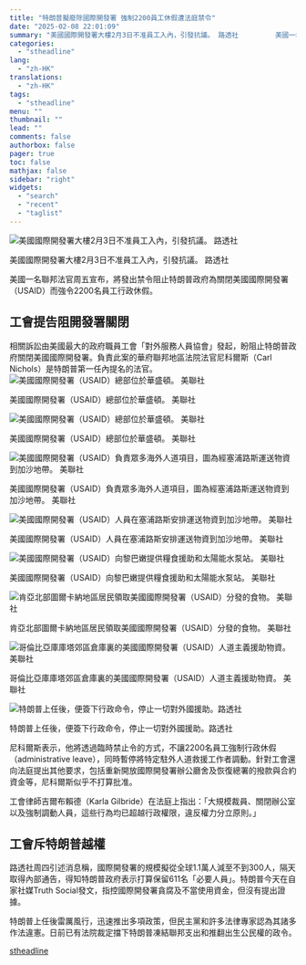 ```yaml
---
title: "特朗普擬廢除國際開發署 強制2200員工休假遭法庭禁令"
date: "2025-02-08 22:01:09"
summary: "美國國際開發署大樓2月3日不准員工入內，引發抗議。 路透社         美國一名聯邦法官..."
categories:
  - "stheadline"
lang:
  - "zh-HK"
translations:
  - "zh-HK"
tags:
  - "stheadline"
menu: ""
thumbnail: ""
lead: ""
comments: false
authorbox: false
pager: true
toc: false
mathjax: false
sidebar: "right"
widgets:
  - "search"
  - "recent"
  - "taglist"
---
```


![美國國際開發署大樓2月3日不准員工入內，引發抗議。 路透社](https://image.stheadline.com/f/680p0/0x0/100/none/5e8f38928a222b1a6cafaa20987a12d5/stheadline/inewsmedia/20250208/_2025020821541471921.jpg)

美國國際開發署大樓2月3日不准員工入內，引發抗議。 路透社




美國一名聯邦法官周五宣布，將發出禁令阻止特朗普政府為關閉美國國際開發署（USAID）而強令2200名員工行政休假。

工會提告阻開發署關閉
----------

相關訴訟由美國最大的政府職員工會「對外服務人員協會」發起，盼阻止特朗普政府關閉美國國際開發署。負責此案的華府聯邦地區法院法官尼科爾斯（Carl Nichols）是特朗普第一任內提名的法官。
 ![美國國際開發署（USAID）總部位於華盛頓。 美聯社](https://image.hkhl.hk/f/1024p0/0x0/100/none/be0dd669f76a8593b0845dd7e8d3ac77/2025-02/IMG_4183.jpeg)


美國國際開發署（USAID）總部位於華盛頓。 美聯社



 ![美國國際開發署（USAID）總部位於華盛頓。 美聯社](https://image.hkhl.hk/f/1024p0/0x0/100/none/30661e4f3ae88b5ae6280e350de76be7/2025-02/IMG_4184.jpeg)


美國國際開發署（USAID）總部位於華盛頓。 美聯社



 ![美國國際開發署（USAID）負責眾多海外人道項目，圖為經塞浦路斯運送物資到加沙地帶。 美聯社](https://image.hkhl.hk/f/1024p0/0x0/100/none/a7fdb5b2c88e22613ebe8639e29d2a04/2025-02/IMG_4185.jpeg)


美國國際開發署（USAID）負責眾多海外人道項目，圖為經塞浦路斯運送物資到加沙地帶。 美聯社



 ![美國國際開發署（USAID）人員在塞浦路斯安排運送物資到加沙地帶。 美聯社](https://image.hkhl.hk/f/1024p0/0x0/100/none/03dacd8cdfdfeec07237c834e8c16dca/2025-02/IMG_4186.jpeg)


美國國際開發署（USAID）人員在塞浦路斯安排運送物資到加沙地帶。 美聯社



 ![美國國際開發署（USAID）向黎巴嫩提供糧食援助和太陽能水泵站。 美聯社](https://image.hkhl.hk/f/1024p0/0x0/100/none/35cedd8fe388778b32e87532408d9b72/2025-02/IMG_4187.jpeg)


美國國際開發署（USAID）向黎巴嫩提供糧食援助和太陽能水泵站。 美聯社



 ![肯亞北部圖爾卡納地區居民領取美國國際開發署（USAID）分發的食物。 美聯社](https://image.hkhl.hk/f/1024p0/0x0/100/none/b760ef70838804e76ff7ac9709a431e9/2025-02/IMG_4189.jpeg)


肯亞北部圖爾卡納地區居民領取美國國際開發署（USAID）分發的食物。 美聯社



 ![哥倫比亞庫庫塔郊區倉庫裏的美國國際開發署（USAID）人道主義援助物資。 美聯社](https://image.hkhl.hk/f/1024p0/0x0/100/none/516e383933c4edae2aa80f9975ac8922/2025-02/IMG_4190.jpeg)


哥倫比亞庫庫塔郊區倉庫裏的美國國際開發署（USAID）人道主義援助物資。 美聯社



 ![特朗普上任後，便簽下行政命令，停止一切對外國援助。路透社](https://image.hkhl.hk/f/1024p0/0x0/100/none/b52cef312115cb162770d61a94a7be2f/2025-01/a3_25.JPG)


特朗普上任後，便簽下行政命令，停止一切對外國援助。路透社




尼科爾斯表示，他將透過臨時禁止令的方式，不讓2200名員工強制行政休假（administrative leave），同時暫停將特定駐外人道救援工作者調動。針對工會還向法庭提出其他要求，包括重新開放國際開發署辦公廳舍及恢復總署的撥款與合約資金等，尼科爾斯似乎不打算批准。

工會律師吉爾布賴德（Karla Gilbride）在法庭上指出：「大規模裁員、關閉辦公室以及強制調動人員，這些行為均已超越行政權限，違反權力分立原則。」

工會斥特朗普越權
--------

路透社周四引述消息稱，國際開發署的規模擬從全球1.1萬人減至不到300人，隔天取得內部通告，得知特朗普政府表示打算保留611名「必要人員」。特朗普今天在自家社媒Truth Social發文，指控國際開發署貪腐及不當使用資金，但沒有提出證據。

特朗普上任後雷厲風行，迅速推出多項政策，但民主黨和許多法律專家認為其諸多作法違憲。日前已有法院裁定擋下特朗普凍結聯邦支出和推翻出生公民權的政令。

[stheadline](https://std.stheadline.com/realtime/article/2051636/即時-國際-特朗普擬廢除國際開發署-強制2200員工休假遭法庭禁令)
